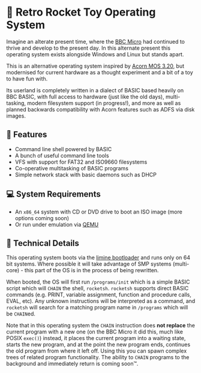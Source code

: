 # 🚀 Retro Rocket Toy Operating System

Imagine an alterate present time, where the [BBC Micro](https://en.wikipedia.org/wiki/BBC_Micro) had continued to thrive and develop to the present day. In this alternate present this operating system exists alongside Windows and Linux but stands apart.

This is an alternative operating system inspired by [Acorn MOS 3.20](https://en.wikipedia.org/wiki/Acorn_MOS), but modernised for current hardware as a thought experiment and a bit of a toy to have fun with.

Its userland is completely written in a dialect of BASIC based heavily on BBC BASIC, with full
access to hardware (just like the old days), multi-tasking, modern filesystem support (in progress!), and more as well as planned backwards compatibility with Acorn features such as ADFS via disk images.

## 🌟 Features

* Command line shell powered by BASIC
* A bunch of useful command line tools
* VFS with support for FAT32 and ISO9660 filesystems
* Co-operative multitasking of BASIC programs
* Simple network stack with basic daemons such as DHCP

## 💻 System Requirements

* An `x86_64` system with CD or DVD drive to boot an ISO image (more options coming soon)
* Or run under emulation via [QEMU](https://www.qemu.org/)

## 🔨 Technical Details

This operating system boots via the [limine bootloader](https://github.com/limine-bootloader/limine) and runs only on 64 bit systems. Where possible it will take advantage of SMP systems (multi-core) - this part of the OS is in the process of being rewritten.

When booted, the OS will first run `/programs/init` which is a simple BASIC script which will `CHAIN` the shell, `rocketsh`. `rocketsh` supports direct BASIC commands (e.g. PRINT, variable
assignment, function and procedure calls, EVAL, etc). Any unknown instructions will be
interpreted as a command, and `rocketsh` will search for a matching program name in `/programs`
which will be `CHAIN`ed.

Note that in this operating system the `CHAIN` instruction does **not replace** the current program with a new one (on the BBC Micro it did this, much like POSIX `exec()`) instead, it
places the current program into a waiting state, starts the new program, and at the point the
new program ends, continues the old program from where it left off. Using this you can spawn
complex trees of related program functionality. The ability to `CHAIN` programs to the background
and immediately return is coming soon™.
